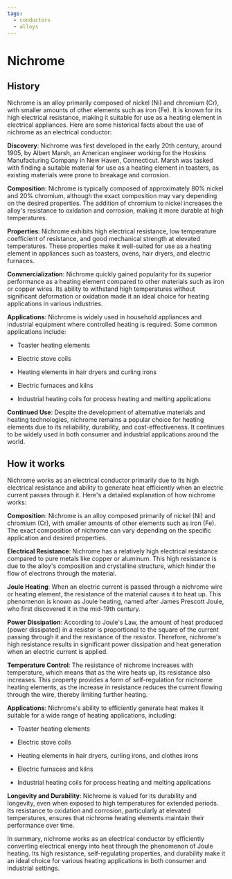 ```yaml
---
tags:
  - conductors
  - alloys
---
```



# Nichrome

## History

Nichrome is an alloy primarily composed of nickel (Ni) and chromium (Cr), with smaller amounts of other elements such as iron (Fe). It is known for its high electrical resistance, making it suitable for use as a heating element in electrical appliances. Here are some historical facts about the use of nichrome as an electrical conductor:

**Discovery**: Nichrome was first developed in the early 20th century, around 1905, by Albert Marsh, an American engineer working for the Hoskins Manufacturing Company in New Haven, Connecticut. Marsh was tasked with finding a suitable material for use as a heating element in toasters, as existing materials were prone to breakage and corrosion.

**Composition**: Nichrome is typically composed of approximately 80% nickel and 20% chromium, although the exact composition may vary depending on the desired properties. The addition of chromium to nickel increases the alloy's resistance to oxidation and corrosion, making it more durable at high temperatures.

**Properties**: Nichrome exhibits high electrical resistance, low temperature coefficient of resistance, and good mechanical strength at elevated temperatures. These properties make it well-suited for use as a heating element in appliances such as toasters, ovens, hair dryers, and electric furnaces.

**Commercialization**: Nichrome quickly gained popularity for its superior performance as a heating element compared to other materials such as iron or copper wires. Its ability to withstand high temperatures without significant deformation or oxidation made it an ideal choice for heating applications in various industries.

**Applications**: Nichrome is widely used in household appliances and industrial equipment where controlled heating is required. Some common applications include:

   - Toaster heating elements

   - Electric stove coils

   - Heating elements in hair dryers and curling irons

   - Electric furnaces and kilns

   - Industrial heating coils for process heating and melting applications

**Continued Use**: Despite the development of alternative materials and heating technologies, nichrome remains a popular choice for heating elements due to its reliability, durability, and cost-effectiveness. It continues to be widely used in both consumer and industrial applications around the world.

## How it works

Nichrome works as an electrical conductor primarily due to its high electrical resistance and ability to generate heat efficiently when an electric current passes through it. Here's a detailed explanation of how nichrome works:

**Composition**: Nichrome is an alloy composed primarily of nickel (Ni) and chromium (Cr), with smaller amounts of other elements such as iron (Fe). The exact composition of nichrome can vary depending on the specific application and desired properties.

**Electrical Resistance**: Nichrome has a relatively high electrical resistance compared to pure metals like copper or aluminum. This high resistance is due to the alloy's composition and crystalline structure, which hinder the flow of electrons through the material.

**Joule Heating**: When an electric current is passed through a nichrome wire or heating element, the resistance of the material causes it to heat up. This phenomenon is known as Joule heating, named after James Prescott Joule, who first discovered it in the mid-19th century.

**Power Dissipation**: According to Joule's Law, the amount of heat produced (power dissipated) in a resistor is proportional to the square of the current passing through it and the resistance of the resistor. Therefore, nichrome's high resistance results in significant power dissipation and heat generation when an electric current is applied.

**Temperature Control**: The resistance of nichrome increases with temperature, which means that as the wire heats up, its resistance also increases. This property provides a form of self-regulation for nichrome heating elements, as the increase in resistance reduces the current flowing through the wire, thereby limiting further heating.

**Applications**: Nichrome's ability to efficiently generate heat makes it suitable for a wide range of heating applications, including:

   - Toaster heating elements

   - Electric stove coils

   - Heating elements in hair dryers, curling irons, and clothes irons

   - Electric furnaces and kilns

   - Industrial heating coils for process heating and melting applications

**Longevity and Durability**: Nichrome is valued for its durability and longevity, even when exposed to high temperatures for extended periods. Its resistance to oxidation and corrosion, particularly at elevated temperatures, ensures that nichrome heating elements maintain their performance over time.

In summary, nichrome works as an electrical conductor by efficiently converting electrical energy into heat through the phenomenon of Joule heating. Its high resistance, self-regulating properties, and durability make it an ideal choice for various heating applications in both consumer and industrial settings.